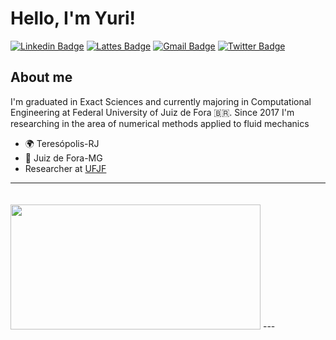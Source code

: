 # Hello, I'm Yuri!


[![Linkedin Badge](https://img.shields.io/badge/-LinkedIn-blue?style=flat-square&logo=Linkedin&logoColor=white&link=https://www.linkedin.com/in/yurircorrea/)](https://www.linkedin.com/in/yurircorrea/)
[![Lattes Badge](https://img.shields.io/badge/-Lattes-blue?style=flat-square&logo=Lattes&logoColor=white&link=https://http://lattes.cnpq.br/8888890033493612/)](http://lattes.cnpq.br/8888890033493612/)
[![Gmail Badge](https://img.shields.io/badge/-Gmail-FF0000?style=flat-square&logo=Gmail&logoColor=white&link=mailto:correa.yuri@engenharia.ufjf.br)](mailto:correa.yuri@engenharia.ufjf.br)
[![Twitter Badge](https://img.shields.io/badge/-Instagram-C13584?style=flat-square&labelColor=C13584&logo=instagram&logoColor=white&link=https://instagram.com/rcytrewq)](https://instagram.com/rcytrewq)

## About me
I'm graduated in Exact Sciences and currently majoring in Computational Engineering at Federal University of Juiz de Fora 🇧🇷.
Since 2017 I'm researching in the area of ​​numerical methods applied to fluid mechanics

- 🌍 Teresópolis-RJ
- 📍 Juiz de Fora-MG
- Researcher at [UFJF](https://www2.ufjf.br/ufjf/)

---
<img src="https://github-readme-stats.vercel.app/api/top-langs/?username=rcytrewq&layout=compact&theme=dark" width="400px" height="200px" style="margin-top: 20px"/>
---
